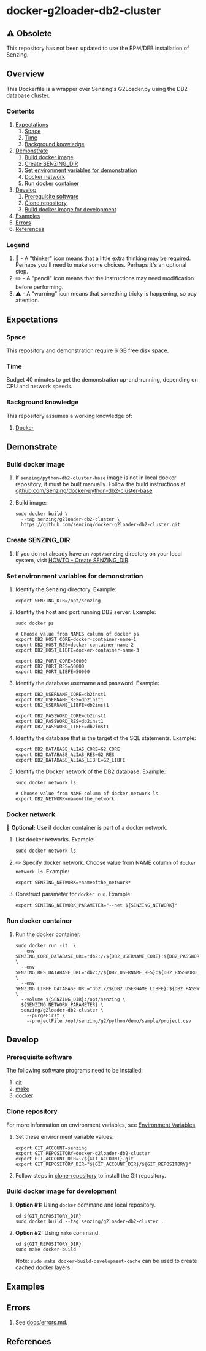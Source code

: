 # docker-g2loader-db2-cluster

## :warning: Obsolete

This repository has not been updated to use the RPM/DEB installation of Senzing.

## Overview

This Dockerfile is a wrapper over Senzing's G2Loader.py using the DB2 database cluster.

### Contents

1. [Expectations](#expectations)
    1. [Space](#space)
    1. [Time](#time)
    1. [Background knowledge](#background-knowledge)
1. [Demonstrate](#demonstrate)
    1. [Build docker image](#build-docker-image)
    1. [Create SENZING_DIR](#create-senzing_dir)
    1. [Set environment variables for demonstration](#set-environment-variables-for-demonstration)
    1. [Docker network](#docker-network)
    1. [Run docker container](#run-docker-container)
1. [Develop](#develop)
    1. [Prerequisite software](#prerequisite-software)
    1. [Clone repository](#clone-repository)
    1. [Build docker image for development](#build-docker-image-for-development)
1. [Examples](#examples)
1. [Errors](#errors)
1. [References](#references)

### Legend

1. :thinking: - A "thinker" icon means that a little extra thinking may be required.
   Perhaps you'll need to make some choices.
   Perhaps it's an optional step.
1. :pencil2: - A "pencil" icon means that the instructions may need modification before performing.
1. :warning: - A "warning" icon means that something tricky is happening, so pay attention.

## Expectations

### Space

This repository and demonstration require 6 GB free disk space.

### Time

Budget 40 minutes to get the demonstration up-and-running, depending on CPU and network speeds.

### Background knowledge

This repository assumes a working knowledge of:

1. [Docker](https://github.com/Senzing/knowledge-base/blob/master/WHATIS/docker.md)

## Demonstrate

### Build docker image

1. If `senzing/python-db2-cluster-base` image is not in local docker repository, it must be built manually.
   Follow the build instructions at
   [github.com/Senzing/docker-python-db2-cluster-base](https://github.com/Senzing/docker-python-db2-cluster-base#build)

1. Build image:

    ```console
    sudo docker build \
      --tag senzing/g2loader-db2-cluster \
      https://github.com/senzing/docker-g2loader-db2-cluster.git
    ```

### Create SENZING_DIR

1. If you do not already have an `/opt/senzing` directory on your local system, visit
   [HOWTO - Create SENZING_DIR](https://github.com/Senzing/knowledge-base/blob/master/HOWTO/create-senzing-dir.md).

### Set environment variables for demonstration

1. Identify the Senzing directory.
   Example:

    ```console
    export SENZING_DIR=/opt/senzing
    ```

1. Identify the host and port running DB2 server.
   Example:

    ```console
    sudo docker ps

    # Choose value from NAMES column of docker ps
    export DB2_HOST_CORE=docker-container-name-1
    export DB2_HOST_RES=docker-container-name-2
    export DB2_HOST_LIBFE=docker-container-name-3
    ```

    ```console
    export DB2_PORT_CORE=50000
    export DB2_PORT_RES=50000
    export DB2_PORT_LIBFE=50000
    ```

1. Identify the database username and password.
   Example:

    ```console
    export DB2_USERNAME_CORE=db2inst1
    export DB2_USERNAME_RES=db2inst1
    export DB2_USERNAME_LIBFE=db2inst1

    export DB2_PASSWORD_CORE=db2inst1
    export DB2_PASSWORD_RES=db2inst1
    export DB2_PASSWORD_LIBFE=db2inst1
    ```

1. Identify the database that is the target of the SQL statements.
   Example:

    ```console
    export DB2_DATABASE_ALIAS_CORE=G2_CORE
    export DB2_DATABASE_ALIAS_RES=G2_RES
    export DB2_DATABASE_ALIAS_LIBFE=G2_LIBFE
    ```

1. Identify the Docker network of the DB2 database.
   Example:

    ```console
    sudo docker network ls

    # Choose value from NAME column of docker network ls
    export DB2_NETWORK=nameofthe_network
    ```

### Docker network

:thinking: **Optional:**  Use if docker container is part of a docker network.

1. List docker networks.
   Example:

    ```console
    sudo docker network ls
    ```

1. :pencil2: Specify docker network.
   Choose value from NAME column of `docker network ls`.
   Example:

    ```console
    export SENZING_NETWORK=*nameofthe_network*
    ```

1. Construct parameter for `docker run`.
   Example:

    ```console
    export SENZING_NETWORK_PARAMETER="--net ${SENZING_NETWORK}"
    ```

### Run docker container

1. Run the docker container.

    ```console
    sudo docker run -it  \
      --env SENZING_CORE_DATABASE_URL="db2://${DB2_USERNAME_CORE}:${DB2_PASSWORD_CORE}@${DB2_HOST_CORE}:${DB2_PORT_CORE}/${DB2_DATABASE_ALIAS_CORE}" \
      --env SENZING_RES_DATABASE_URL="db2://${DB2_USERNAME_RES}:${DB2_PASSWORD_RES}@${DB2_HOST_RES}:${DB2_PORT_RES}/${DB2_DATABASE_ALIAS_RES}" \
      --env SENZING_LIBFE_DATABASE_URL="db2://${DB2_USERNAME_LIBFE}:${DB2_PASSWORD_LIBFE}@${DB2_HOST_LIBFE}:${DB2_PORT_LIBFE}/${DB2_DATABASE_ALIAS_LIBFE}" \
      --volume ${SENZING_DIR}:/opt/senzing \
      ${SENZING_NETWORK_PARAMETER} \
      senzing/g2loader-db2-cluster \
        --purgeFirst \
        --projectFile /opt/senzing/g2/python/demo/sample/project.csv
    ```

## Develop

### Prerequisite software

The following software programs need to be installed:

1. [git](https://github.com/Senzing/knowledge-base/blob/master/HOWTO/install-git.md)
1. [make](https://github.com/Senzing/knowledge-base/blob/master/HOWTO/install-make.md)
1. [docker](https://github.com/Senzing/knowledge-base/blob/master/HOWTO/install-docker.md)

### Clone repository

For more information on environment variables,
see [Environment Variables](https://github.com/Senzing/knowledge-base/blob/master/lists/environment-variables.md).

1. Set these environment variable values:

    ```console
    export GIT_ACCOUNT=senzing
    export GIT_REPOSITORY=docker-g2loader-db2-cluster
    export GIT_ACCOUNT_DIR=~/${GIT_ACCOUNT}.git
    export GIT_REPOSITORY_DIR="${GIT_ACCOUNT_DIR}/${GIT_REPOSITORY}"
    ```

1. Follow steps in [clone-repository](https://github.com/Senzing/knowledge-base/blob/master/HOWTO/clone-repository.md) to install the Git repository.

### Build docker image for development

1. **Option #1:** Using `docker` command and local repository.

    ```console
    cd ${GIT_REPOSITORY_DIR}
    sudo docker build --tag senzing/g2loader-db2-cluster .
    ```

1. **Option #2:** Using `make` command.

    ```console
    cd ${GIT_REPOSITORY_DIR}
    sudo make docker-build
    ```

    Note: `sudo make docker-build-development-cache` can be used to create cached docker layers.

## Examples

## Errors

1. See [docs/errors.md](docs/errors.md).

## References
